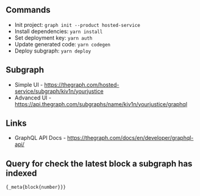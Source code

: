 ## Commands

- Init project: `graph init --product hosted-service`
- Install dependencies: `yarn install`
- Set deployment key: `yarn auth`
- Update generated code: `yarn codegen`
- Deploy subgraph: `yarn deploy`

## Subgraph

- Simple UI - https://thegraph.com/hosted-service/subgraph/kiv1n/yourjustice
- Advanced UI - https://api.thegraph.com/subgraphs/name/kiv1n/yourjustice/graphql

## Links

- GraphQL API Docs - https://thegraph.com/docs/en/developer/graphql-api/

## Query for check the latest block a subgraph has indexed

```
{_meta{block{number}}}
```
